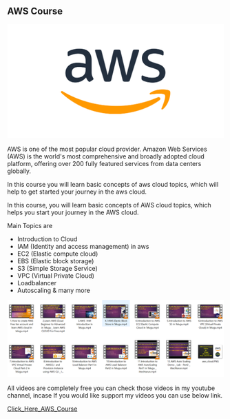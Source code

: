 ## AWS Course

![](imgs/aws.png)

 AWS is one of the most popular cloud provider.
 Amazon Web Services (AWS) is the world's most comprehensive and broadly adopted cloud platform, offering over 200 fully featured services from data centers globally.
 
 In this course you will learn basic concepts of aws cloud topics, which will help to get started your journey in the aws cloud.
 
 
 In this course, you will learn basic concepts of AWS cloud topics, which helps you start your journey in the AWS cloud.
 
 Main Topics are
  - Introduction to Cloud
  - IAM (Identity and access management) in aws
  - EC2 (Elastic compute cloud)
  - EBS (Elastic block storage)
  - S3  (Simple Storage Service)
  - VPC  (Virtual Private Cloud)
  - Loadbalancer 
  - Autoscaling
  & many more
  
![](imgs/aws_topics.png)


All videos are completely free you can check those videos in my youtube channel, incase If you would like support my videos you can use below link.

[Click_Here_AWS_Course](https://ittechtarun.mojo.page/aws-cloud-videos "Click Here For videos")
